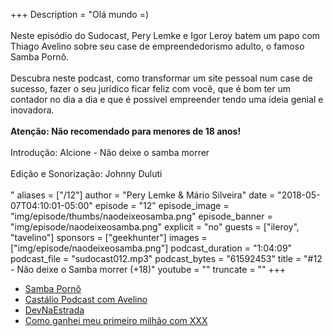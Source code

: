 +++
Description = "Olá mundo =)<br/><br/> Neste episódio do Sudocast, Pery Lemke e Igor Leroy batem um papo com Thiago Avelino sobre seu case de empreendedorismo adulto, o famoso Samba Pornô.<br/><br/> Descubra neste podcast, como transformar um site pessoal num case de sucesso, fazer o seu jurídico ficar feliz com você, que é bom ter um contador no dia a dia e que é possível empreender tendo uma ideia genial e inovadora.<br/><br/> **Atenção: Não recomendado para menores de 18 anos!**<br/><br/> Introdução: Alcione - Não deixe o samba morrer<br/><br/> Edição e Sonorização: Johnny Duluti<br/><br/>"
aliases = ["/12"]
author = "Pery Lemke & Mário Silveira"
date = "2018-05-07T04:10:01-05:00"
episode = "12"
episode_image = "img/episode/thumbs/naodeixeosamba.png"
episode_banner = "img/episode/naodeixeosamba.png"
explicit = "no"
guests = ["ileroy", "tavelino"]
sponsors = ["geekhunter"]
images = ["img/episode/naodeixeosamba.png"]
podcast_duration = "1:04:09"
podcast_file = "sudocast012.mp3"
podcast_bytes = "61592453"
title = "#12 - Não deixe o Samba morrer (+18)"
youtube = ""
truncate = ""
+++
* [Samba Pornô](https://www.youtube.com/watch?v=dQw4w9WgXcQ)
* [Castálio Podcast com Avelino](https://castalio.info/episodio-63-thiago-avelino-vim-bootstrap-e-beerblogging.html)
* [DevNaEstrada](https://devnaestrada.com.br/2018/04/06/entrevista-thiago-avelino.html)
* [Como ganhei meu primeiro milhão com XXX](https://www.youtube.com/watch?v=dPv6Q_5Ctd4)
